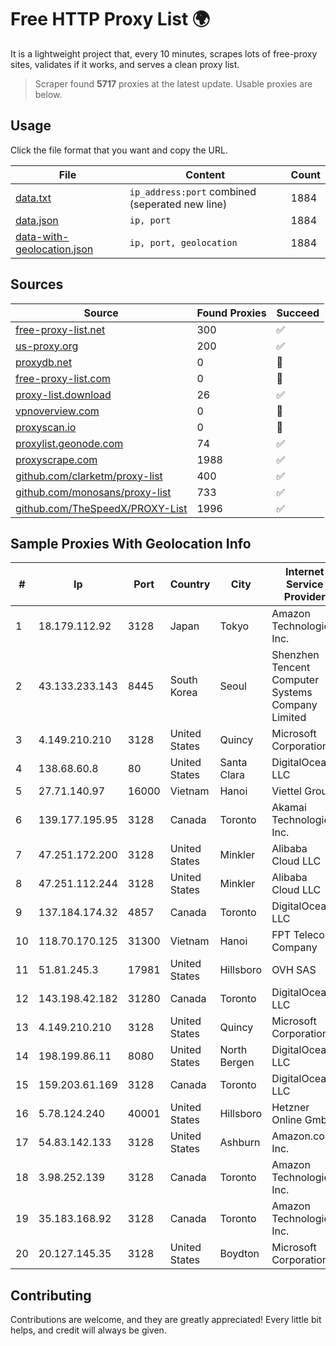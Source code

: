 
# Free HTTP Proxy List 🌍

It is a lightweight project that, every 10 minutes, scrapes lots of free-proxy sites, validates if it works, and serves a clean proxy list.


> Scraper found **5717** proxies at the latest update. Usable proxies are below.

## Usage

Click the file format that you want and copy the URL.


|File|Content|Count|
|----|-------|-----|
|[data.txt](https://raw.githubusercontent.com/themiralay/Proxy-List-World/master/data.txt)|`ip_address:port` combined (seperated new line)|1884|
|[data.json](https://raw.githubusercontent.com/themiralay/Proxy-List-World/master/data.json)|`ip, port`|1884|
|[data-with-geolocation.json](https://raw.githubusercontent.com/themiralay/Proxy-List-World/master/data-with-geolocation.json)|`ip, port, geolocation`|1884|

## Sources

|Source|Found Proxies|Succeed|
|------|-------------|-------|
|[free-proxy-list.net](https://free-proxy-list.net)|300|✅|
|[us-proxy.org](https://www.us-proxy.org)|200|✅|
|[proxydb.net](http://proxydb.net)|0|🚫|
|[free-proxy-list.com](https://free-proxy-list.com/?page=&port=&type%5B%5D=http&type%5B%5D=https&up_time=0&search=Search)|0|🚫|
|[proxy-list.download](https://www.proxy-list.download/HTTP)|26|✅|
|[vpnoverview.com](https://vpnoverview.com/privacy/anonymous-browsing/free-proxy-servers)|0|🚫|
|[proxyscan.io](https://www.proxyscan.io)|0|🚫|
|[proxylist.geonode.com](https://proxylist.geonode.com/api/proxy-list?limit=300&page=1&sort_by=lastChecked&sort_type=desc&protocols=http,https)|74|✅|
|[proxyscrape.com](https://api.proxyscrape.com/v2/?request=displayproxies&protocol=http&timeout=10000&country=all&ssl=all&anonymity=all)|1988|✅|
|[github.com/clarketm/proxy-list](https://raw.githubusercontent.com/clarketm/proxy-list/master/proxy-list-raw.txt)|400|✅|
|[github.com/monosans/proxy-list](https://raw.githubusercontent.com/monosans/proxy-list/main/proxies/http.txt)|733|✅|
|[github.com/TheSpeedX/PROXY-List](https://raw.githubusercontent.com/TheSpeedX/PROXY-List/master/http.txt)|1996|✅|


## Sample Proxies With Geolocation Info

|#|Ip|Port|Country|City|Internet Service Provider|
|-|--|----|-------|----|-------------------------|
|1|18.179.112.92|3128|Japan|Tokyo|Amazon Technologies Inc.|
|2|43.133.233.143|8445|South Korea|Seoul|Shenzhen Tencent Computer Systems Company Limited|
|3|4.149.210.210|3128|United States|Quincy|Microsoft Corporation|
|4|138.68.60.8|80|United States|Santa Clara|DigitalOcean, LLC|
|5|27.71.140.97|16000|Vietnam|Hanoi|Viettel Group|
|6|139.177.195.95|3128|Canada|Toronto|Akamai Technologies, Inc.|
|7|47.251.172.200|3128|United States|Minkler|Alibaba Cloud LLC|
|8|47.251.112.244|3128|United States|Minkler|Alibaba Cloud LLC|
|9|137.184.174.32|4857|Canada|Toronto|DigitalOcean, LLC|
|10|118.70.170.125|31300|Vietnam|Hanoi|FPT Telecom Company|
|11|51.81.245.3|17981|United States|Hillsboro|OVH SAS|
|12|143.198.42.182|31280|Canada|Toronto|DigitalOcean, LLC|
|13|4.149.210.210|3128|United States|Quincy|Microsoft Corporation|
|14|198.199.86.11|8080|United States|North Bergen|DigitalOcean, LLC|
|15|159.203.61.169|3128|Canada|Toronto|DigitalOcean, LLC|
|16|5.78.124.240|40001|United States|Hillsboro|Hetzner Online GmbH|
|17|54.83.142.133|3128|United States|Ashburn|Amazon.com, Inc.|
|18|3.98.252.139|3128|Canada|Toronto|Amazon Technologies Inc.|
|19|35.183.168.92|3128|Canada|Toronto|Amazon Technologies Inc.|
|20|20.127.145.35|3128|United States|Boydton|Microsoft Corporation|



## Contributing

Contributions are welcome, and they are greatly appreciated! Every
little bit helps, and credit will always be given.

